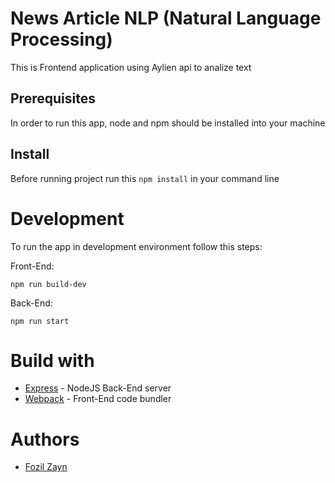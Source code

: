 # News Article NLP (Natural Language Processing)

This is Frontend application using Aylien api to analize text

## Prerequisites 
 
 In order to run this app, node and npm should be installed into your machine

## Install

Before running project run this `npm install` in your command line

# Development

To run the app in development environment follow this steps:

Front-End:

```npm run build-dev```

Back-End:

```npm run start```

# Build with

* [Express](https://expressjs.com/) - NodeJS Back-End server
* [Webpack](https://webpack.js.org/) - Front-End code bundler

# Authors

* [Fozil Zayn](https://github.com/Fozil1771)